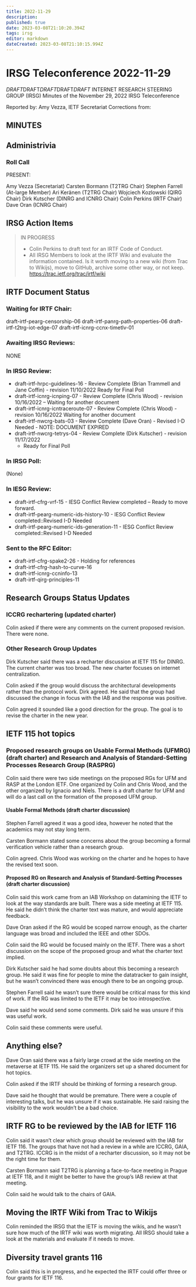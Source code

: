 ```yaml
---
title: 2022-11-29
description: 
published: true
date: 2023-03-08T21:10:20.394Z
tags: irsg
editor: markdown
dateCreated: 2023-03-08T21:10:15.994Z
---
```


# IRSG Teleconference 2022-11-29

*DRAFT*DRAFT*DRAFT*DRAFT*DRAFT*
INTERNET RESEARCH STEERING GROUP (IRSG)
Minutes of the November 29, 2022 IRSG Teleconference

Reported by: Amy Vezza, IETF Secretariat
Corrections from: 

MINUTES
---------------------------------

## Administrivia
### Roll Call
PRESENT:

Amy Vezza (Secretariat)
Carsten Bormann (T2TRG Chair)
Stephen Farrell (At-large Member)
Ari Keränen (T2TRG Chair)
Wojciech Kozlowski (QIRG Chair)
Dirk Kutscher (DINRG and ICNRG Chair)
Colin Perkins (IRTF Chair)
Dave Oran (ICNRG Chair)


## IRSG Action Items

> IN PROGRESS
> 
>    * Colin Perkins to draft text for an IRTF Code of Conduct.
>    * All IRSG Members to look at the IRTF Wiki and evaluate the information contained. Is it worth moving to a new wiki (from Trac to Wikijs), move to GitHub, archive some other way, or not keep. https://trac.ietf.org/trac/irtf/wiki

## IRTF Document Status
### Waiting for IRTF Chair:

draft-irtf-pearg-censorship-06
draft-irtf-panrg-path-properties-06
draft-irtf-t2trg-iot-edge-07
draft-irtf-icnrg-ccnx-timetlv-01

### Awaiting IRSG Reviews:

NONE

### In IRSG Review:

   * draft-irtf-hrpc-guidelines-16 - Review Complete (Brian Trammell and Jane Coffin) - revision 11/10/2022 Ready for Final Poll
   * draft-irtf-icnrg-icnping-07 - Review Complete (Chris Wood) - revision 10/16/2022 – Waiting for another document
   * draft-irtf-icnrg-icntraceroute-07 - Review Complete (Chris Wood) - revision 10/16/2022 Waiting for another document 
   * draft-irtf-nwcrg-bats-03 - Review Complete (Dave Oran) - Revised I-D Needed - NOTE: DOCUMENT EXPIRED
   * draft-irtf-nwcrg-tetrys-04 - Review Complete (Dirk Kutscher) - revision 11/17/2022 
        - Ready for Final Poll

### In IRSG Poll:

(None)

### In IESG Review:

   * draft-irtf-cfrg-vrf-15 - IESG Conflict Review completed – Ready to move forward.
   * draft-irtf-pearg-numeric-ids-history-10 - IESG Conflict Review completed::Revised I-D Needed
   * draft-irtf-pearg-numeric-ids-generation-11 - IESG Conflict Review completed::Revised I-D Needed

### Sent to the RFC Editor:

  *  draft-irtf-cfrg-spake2-26 - Holding for references
   * draft-irtf-cfrg-hash-to-curve-16
  *  draft-irtf-icnrg-ccninfo-13
   * draft-irtf-qirg-principles-11

## Research Groups Status Updates
### ICCRG rechartering (updated charter)

Colin asked if there were any comments on the current proposed revision. There were none.

### Other Research Group Updates

Dirk Kutscher said there was a recharter discussion at IETF 115 for DINRG. The current charter was too broad. The new charter focuses on internet centralization. 

Colin asked if the group would discuss the architectural developments rather than the protocol work. Dirk agreed. He said that the group had discussed the change in focus with the IAB and the response was positive.

Colin agreed it sounded like a good direction for the group.  The goal is to revise the charter in the new year.

## IETF 115 hot topics
### Proposed research groups on Usable Formal Methods (UFMRG) (draft charter) and Research and Analysis of Standard-Setting Processes Research Group (RASPRG)

Colin said there were two side meetings on the proposed RGs for UFM and RASP at the London IETF. One organized by Colin and Chris Wood, and the other organized by Ignacio and Niels. There is a draft charter for UFM and will do a last call on the formation of the proposed UFM group. 

#### Usable Formal Methods (draft charter discussion)

Stephen Farrell agreed it was a good idea, however he noted that the academics may not stay long term.

Carsten Bormann stated some concerns about the group becoming a formal verification vehicle rather than a research group.

Colin agreed. Chris Wood was working on the charter and he hopes to have the revised text soon.

#### Proposed RG on Research and Analysis of Standard-Setting Processes (draft charter discussion)

Colin said this work came from an IAB Workshop on datamining the IETF to look at the way standards are built. There was a side meeting at IETF 115. He said he didn’t think the charter text was mature, and would appreciate feedback.

Dave Oran asked if the RG would be scoped narrow enough, as the charter language was broad and included the IEEE and other SDOs.

Colin said the RG would be focused mainly on the IETF. There was a short discussion on the scope of the proposed group and what the charter text implied. 

Dirk Kutscher said he had some doubts about this becoming a research group. He said it was fine for people to mine the datatracker to gain insight, but he wasn’t convinced there was enough there to be an ongoing group.

Stephen Farrell said he wasn’t sure there would be critical mass for this kind of work. If the RG was limited to the IETF it may be too introspective.

Dave said he would send some comments. Dirk said he was unsure if this was useful work.

Colin said these comments were useful.

## Anything else?

Dave Oran said there was a fairly large crowd at the side meeting on the metaverse at IETF 115. He said the organizers set up a shared document for hot topics.

Colin asked if the IRTF should be thinking of forming a research group.

Dave said he thought that would be premature. There were a couple of interesting talks, but he was unsure if it was sustainable. He said raising the visibility to the work wouldn’t be a bad choice. 

## IRTF RG to be reviewed by the IAB for IETF 116

Colin said it wasn’t clear which group should be reviewed with the IAB for IETF 116. The groups that have not had a review in a while are ICCRG, GAIA, and T2TRG. ICCRG is in the midst of a recharter discussion, so it may not be the right time for them.

Carsten Bormann said T2TRG is planning a face-to-face meeting in Prague at IETF 118, and it might be better to have the group’s IAB review at that meeting.

Colin said he would talk to the chairs of GAIA.

## Moving the IRTF Wiki from Trac to Wikijs

Colin reminded the IRSG that the IETF is moving the wikis, and he wasn’t sure how much of the IRTF wiki was worth migrating. All IRSG should take a look at the materials and evaluate if it needs to move. 

## Diversity travel grants 116

Colin said this is in progress, and he expected the IRTF could offer three or four grants for IETF 116.
